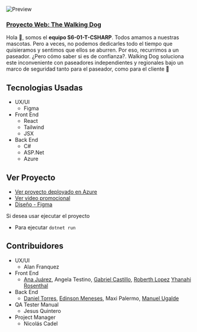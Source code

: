 ![Preview](https://i.postimg.cc/c4gcGH9q/mobile-13.png)


### [Proyecto Web: The Walking Dog](https://cohortes6.azurewebsites.net/)
Hola 👋, somos el **equipo S6-01-T-CSHARP**. Todos amamos a nuestras mascotas. Pero a veces, no podemos dedicarles todo el tiempo que quisieramos y 
sentimos que ellos se aburren. Por eso, recurrimos a un paseador. ¿Pero cómo saber si es de confianza?. Walking Dog soluciona este 
inconveniente con paseadores independientes y regionales bajo un marco de seguridad tanto para el paseador, como para el cliente 🐶


## Tecnologias Usadas
- UX/UI
  - Figma
- Front End
  - React
  - Tailwind
  - JSX
- Back End
  - C#
  - ASP.Net
  - Azure


## Ver Proyecto
- [Ver proyecto deployado en Azure](https://cohortes6.azurewebsites.net/)
- [Ver video promocional](https://www.youtube.com/watch?v=3_V2IKYYBuc&ab_channel=NicolasCadel)
- [Diseño - Figma](https://www.figma.com/file/s3XAFdG1QbnyWKBrCuJKNS/Cohorte-selec-6?node-id=11%3A2)

Si desea usar ejecutar el proyecto

- Para ejecutar 
``dotnet run``


## Contribuidores
- UX/UI
  - Alan Franquez
- Front End
  - [Ana Juárez](https://github.com/Layeska), Angela Testino, [Gabriel Castillo](https://github.com/Gabot3ck), [Roberth Lopez](https://github.com/RoberthLopez) [Yhanahi Rosenthal](https://github.com/Yhanahi-Rosenthal)
- Back End
  - [Daniel Torres](https://github.com/DnTo), [Edinson Meneses](https://github.com/Edijosmen), Maxi Palermo, [Manuel Ugalde](https://github.com/kawpls)
- QA Tester Manual
  - Jesus Quintero
- Project Manager
  - Nicolás Cadel


 
